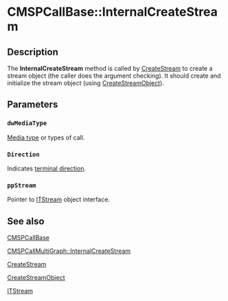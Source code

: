# CMSPCallBase::InternalCreateStream

## Description

The
**InternalCreateStream** method is called by
[CreateStream](https://learn.microsoft.com/windows/desktop/api/tapi3if/nf-tapi3if-itstreamcontrol-createstream) to create a stream object (the caller does the argument checking). It should create and initialize the stream object (using
[CreateStreamObject](https://learn.microsoft.com/windows/desktop/api/mspcall/nf-mspcall-cmspcallbase-createstreamobject)).

## Parameters

### `dwMediaType`

[Media type](https://learn.microsoft.com/windows/desktop/Tapi/tapimediatype--constants) or types of call.

### `Direction`

Indicates
[terminal direction](https://learn.microsoft.com/windows/desktop/api/tapi3if/ne-tapi3if-terminal_direction).

### `ppStream`

Pointer to
[ITStream](https://learn.microsoft.com/windows/desktop/api/tapi3if/nn-tapi3if-itstream) object interface.

## See also

[CMSPCallBase](https://learn.microsoft.com/windows/desktop/api/mspcall/nl-mspcall-cmspcallbase)

[CMSPCallMultiGraph::InternalCreateStream](https://learn.microsoft.com/windows/desktop/api/mspcall/nf-mspcall-cmspcallmultigraph-internalcreatestream)

[CreateStream](https://learn.microsoft.com/windows/desktop/api/tapi3if/nf-tapi3if-itstreamcontrol-createstream)

[CreateStreamObject](https://learn.microsoft.com/windows/desktop/api/mspcall/nf-mspcall-cmspcallbase-createstreamobject)

[ITStream](https://learn.microsoft.com/windows/desktop/api/tapi3if/nn-tapi3if-itstream)